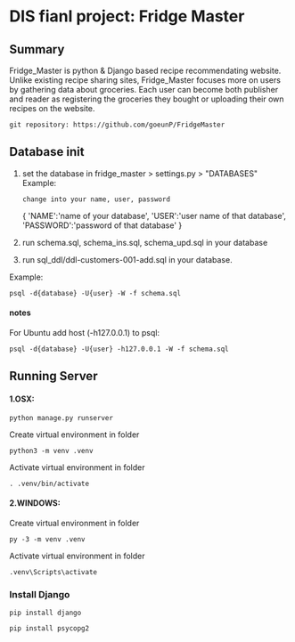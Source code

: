 # DIS fianl project: Fridge Master

## Summary

Fridge_Master is python & Django based recipe recommendating website. Unlike existing recipe sharing sites, Fridge_Master focuses more on users by gathering data about groceries. Each user can become both publisher and reader as registering the groceries they bought or uploading their own recipes on the website.

    git repository: https://github.com/goeunP/FridgeMaster

## Database init

1.  set the database in fridge_master > settings.py > "DATABASES"
    Example:

        change into your name, user, password

    {
    'NAME':'name of your database',
    'USER':'user name of that database',
    'PASSWORD':'password of that database'
    }

2.  run schema.sql, schema_ins.sql, schema_upd.sql in your database
3.  run sql_ddl/ddl-customers-001-add.sql in your database.

Example:

    psql -d{database} -U{user} -W -f schema.sql

#### notes

For Ubuntu add host (-h127.0.0.1) to psql:

    psql -d{database} -U{user} -h127.0.0.1 -W -f schema.sql

## Running Server

#### 1.OSX:

    python manage.py runserver

Create virtual environment in folder

    python3 -m venv .venv

Activate virtual environment in folder

    . .venv/bin/activate

#### 2.WINDOWS:

Create virtual environment in folder

    py -3 -m venv .venv

Activate virtual environment in folder

    .venv\Scripts\activate

### Install Django

    pip install django

    pip install psycopg2
